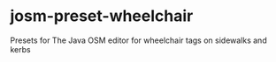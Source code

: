 josm-preset-wheelchair
======================

Presets for The Java OSM editor for wheelchair tags on sidewalks and kerbs

